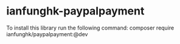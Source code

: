 # ianfunghk-paypalpayment

To install this library run the following command:
composer require ianfunghk/paypalpayment:@dev